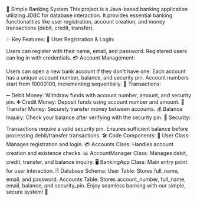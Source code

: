 🏦 Simple Banking System
This project is a Java-based banking application utilizing JDBC for database interaction. It provides essential banking functionalities like user registration, account creation, and money transactions (debit, credit, transfer).

✨ Key Features:
👤 User Registration & Login:

Users can register with their name, email, and password.
Registered users can log in with credentials.
💳 Account Management:

Users can open a new bank account if they don't have one.
Each account has a unique account number, balance, and security pin.
Account numbers start from 10000100, incrementing sequentially.
💸 Transactions:

➖ Debit Money: Withdraw funds with account number, amount, and security pin.
➕ Credit Money: Deposit funds using account number and amount.
🔄 Transfer Money: Securely transfer money between accounts.
💰 Balance Inquiry: Check your balance after verifying with the security pin.
🔐 Security:

Transactions require a valid security pin.
Ensures sufficient balance before processing debit/transfer transactions.
🛠️ Code Components:
👤 User Class: Manages registration and login.
💳 Accounts Class: Handles account creation and existence checks.
📊 AccountManager Class: Manages debit, credit, transfer, and balance inquiry.
🖥️ BankingApp Class: Main entry point for user interaction.
🗄️ Database Schema:
User Table: Stores full_name, email, and password.
Accounts Table: Stores account_number, full_name, email, balance, and security_pin.
Enjoy seamless banking with our simple, secure system! 🚀

